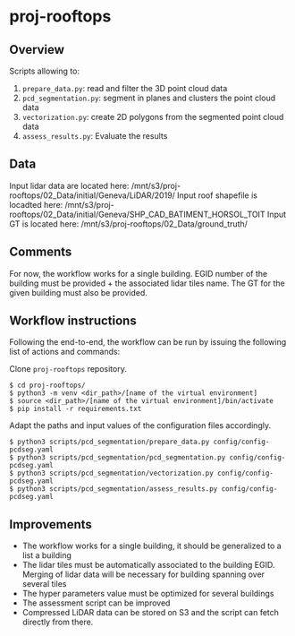 # proj-rooftops

## Overview

Scripts allowing to:
1. `prepare_data.py`: read and filter the 3D point cloud data
2. `pcd_segmentation.py`: segment in planes and clusters the point cloud data
3. `vectorization.py`: create 2D polygons from the segmented point cloud data
4. `assess_results.py`: Evaluate the results

## Data

Input lidar data are located here: /mnt/s3/proj-rooftops/02_Data/initial/Geneva/LiDAR/2019/
Input roof shapefile is locadted here: /mnt/s3/proj-rooftops/02_Data/initial/Geneva/SHP_CAD_BATIMENT_HORSOL_TOIT
Input GT is located here: /mnt/s3/proj-rooftops/02_Data/ground_truth/

## Comments

For now, the workflow works for a single building. EGID number of the building must be provided + the associated lidar tiles name. The GT for the given building must also be provided.

## Workflow instructions

Following the end-to-end, the workflow can be run by issuing the following list of actions and commands:

Clone `proj-rooftops` repository.

    $ cd proj-rooftops/
    $ python3 -m venv <dir_path>/[name of the virtual environment]
    $ source <dir_path>/[name of the virtual environment]/bin/activate
    $ pip install -r requirements.txt

Adapt the paths and input values of the configuration files accordingly.

    $ python3 scripts/pcd_segmentation/prepare_data.py config/config-pcdseg.yaml
    $ python3 scripts/pcd_segmentation/pcd_segmentation.py config/config-pcdseg.yaml
    $ python3 scripts/pcd_segmentation/vectorization.py config/config-pcdseg.yaml
    $ python3 scripts/pcd_segmentation/assess_results.py config/config-pcdseg.yaml

## Improvements

- The workflow works for a single building, it should be generalized to a list a building
- The lidar tiles must be automatically associated to the building EGID. Merging of lidar data will be necessary for building spanning over several tiles
- The hyper parameters value must be optimized for several buildings
- The assessment script can be improved 
- Compressed LiDAR data can be stored on S3 and the script can fetch directly from there. 